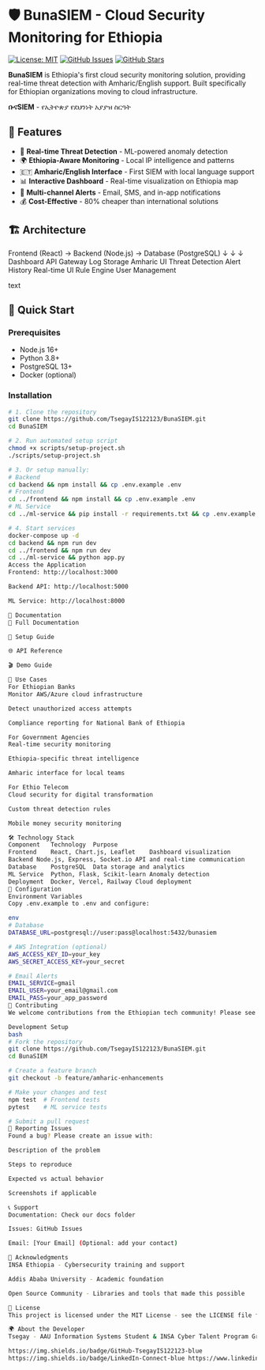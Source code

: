 # 🛡️ BunaSIEM - Cloud Security Monitoring for Ethiopia

[![License: MIT](https://img.shields.io/badge/License-MIT-yellow.svg)](https://opensource.org/licenses/MIT)
[![GitHub Issues](https://img.shields.io/github/issues/TsegayIS122123/BunaSIEM)](https://github.com/TsegayIS122123/BunaSIEM/issues)
[![GitHub Stars](https://img.shields.io/github/stars/TsegayIS122123/BunaSIEM)](https://github.com/TsegayIS122123/BunaSIEM/stargazers)

**BunaSIEM** is Ethiopia's first cloud security monitoring solution, providing real-time threat detection with Amharic/English support. Built specifically for Ethiopian organizations moving to cloud infrastructure.

**ቡናSIEM** - የኢትዮጵያ የደህንነት አያያዝ ስርዓት

## 🌟 Features

- 🚨 **Real-time Threat Detection** - ML-powered anomaly detection
- 🌍 **Ethiopia-Aware Monitoring** - Local IP intelligence and patterns
- 🇪🇹 **Amharic/English Interface** - First SIEM with local language support
- 📊 **Interactive Dashboard** - Real-time visualization on Ethiopia map
- 🔔 **Multi-channel Alerts** - Email, SMS, and in-app notifications
- 💰 **Cost-Effective** - 80% cheaper than international solutions

## 🏗️ Architecture
Frontend (React) → Backend (Node.js) → Database (PostgreSQL)
↓ ↓ ↓
Dashboard API Gateway Log Storage
Amharic UI Threat Detection Alert History
Real-time UI Rule Engine User Management

text

## 🚀 Quick Start

### Prerequisites
- Node.js 16+ 
- Python 3.8+
- PostgreSQL 13+
- Docker (optional)

### Installation

```bash
# 1. Clone the repository
git clone https://github.com/TsegayIS122123/BunaSIEM.git
cd BunaSIEM

# 2. Run automated setup script
chmod +x scripts/setup-project.sh
./scripts/setup-project.sh

# 3. Or setup manually:
# Backend
cd backend && npm install && cp .env.example .env
# Frontend  
cd ../frontend && npm install && cp .env.example .env
# ML Service
cd ../ml-service && pip install -r requirements.txt && cp .env.example .env

# 4. Start services
docker-compose up -d
cd backend && npm run dev
cd ../frontend && npm run dev
cd ../ml-service && python app.py
Access the Application
Frontend: http://localhost:3000

Backend API: http://localhost:5000

ML Service: http://localhost:8000

📖 Documentation
📖 Full Documentation

🔧 Setup Guide

🌐 API Reference

🎬 Demo Guide

🎯 Use Cases
For Ethiopian Banks
Monitor AWS/Azure cloud infrastructure

Detect unauthorized access attempts

Compliance reporting for National Bank of Ethiopia

For Government Agencies
Real-time security monitoring

Ethiopia-specific threat intelligence

Amharic interface for local teams

For Ethio Telecom
Cloud security for digital transformation

Custom threat detection rules

Mobile money security monitoring

🛠️ Technology Stack
Component	Technology	Purpose
Frontend	React, Chart.js, Leaflet	Dashboard visualization
Backend	Node.js, Express, Socket.io	API and real-time communication
Database	PostgreSQL	Data storage and analytics
ML Service	Python, Flask, Scikit-learn	Anomaly detection
Deployment	Docker, Vercel, Railway	Cloud deployment
🔧 Configuration
Environment Variables
Copy .env.example to .env and configure:

env
# Database
DATABASE_URL=postgresql://user:pass@localhost:5432/bunasiem

# AWS Integration (optional)
AWS_ACCESS_KEY_ID=your_key
AWS_SECRET_ACCESS_KEY=your_secret

# Email Alerts
EMAIL_SERVICE=gmail
EMAIL_USER=your_email@gmail.com
EMAIL_PASS=your_app_password
🤝 Contributing
We welcome contributions from the Ethiopian tech community! Please see our Contributing Guide for details.

Development Setup
bash
# Fork the repository
git clone https://github.com/TsegayIS122123/BunaSIEM.git
cd BunaSIEM

# Create a feature branch
git checkout -b feature/amharic-enhancements

# Make your changes and test
npm test  # Frontend tests
pytest    # ML service tests

# Submit a pull request
🐛 Reporting Issues
Found a bug? Please create an issue with:

Description of the problem

Steps to reproduce

Expected vs actual behavior

Screenshots if applicable

📞 Support
Documentation: Check our docs folder

Issues: GitHub Issues

Email: [Your Email] (Optional: add your contact)

🙏 Acknowledgments
INSA Ethiopia - Cybersecurity training and support

Addis Ababa University - Academic foundation

Open Source Community - Libraries and tools that made this possible

📜 License
This project is licensed under the MIT License - see the LICENSE file for details.

🌍 About the Developer
Tsegay - AAU Information Systems Student & INSA Cyber Talent Program Graduate

https://img.shields.io/badge/GitHub-TsegayIS122123-blue
https://img.shields.io/badge/LinkedIn-Connect-blue https://www.linkedin.com/in/tsegay-assefa-95a397336